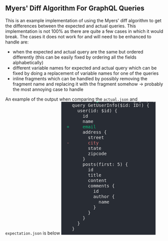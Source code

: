 ## Myers' Diff Algorithm For GraphQL Queries
This is an example implementation of using the Myers' diff algorithm to get the differences between the expected and actual queries. This implementation is not 100% as there are
quite a few cases in which it would break. The cases it does not work for and will need to be enhanced to handle are: 
- when the expected and actual query are the same but ordered differently (this can be easily fixed by ordering all the fields alphabetically)
- different variable names for expected and actual query which can be fixed by doing a replacement of variable names for one of the queries
- inline fragments which can be handled by possibly removing the fragment name and replacing it with the fragment somehow -> probably the most annoying case to handle

An example of the output when comparing the `actual.json` and `expectation.json` is below
![](images/example.png)